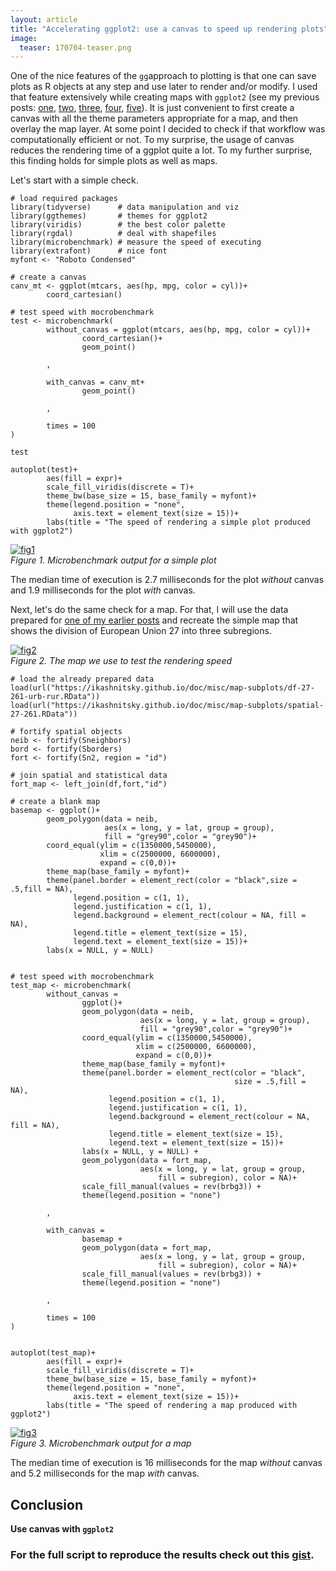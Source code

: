 ```yaml
---
layout: article
title: "Accelerating ggplot2: use a canvas to speed up rendering plots"
image:
  teaser: 170704-teaser.png
---
```


One of the nice features of the `gg`approach to plotting is that one can save plots as R objects at any step and use later to render and/or modify. I used that feature extensively while creating maps with `ggplot2` (see my previous posts: [one][one], [two][two], [three][three], [four][four], [five][five]). It is just convenient to first create a canvas with all the theme parameters appropriate for a map, and then overlay the map layer. At some point I decided to check if that workflow was computationally efficient or not. To my surprise, the usage of canvas reduces the rendering time of a ggplot quite a lot. To my further surprise, this finding holds for simple plots as well as maps.

Let's start with a simple check. 

```
# load required packages
library(tidyverse)      # data manipulation and viz
library(ggthemes)       # themes for ggplot2
library(viridis)        # the best color palette
library(rgdal)          # deal with shapefiles
library(microbenchmark) # measure the speed of executing
library(extrafont)      # nice font
myfont <- "Roboto Condensed"

# create a canvas 
canv_mt <- ggplot(mtcars, aes(hp, mpg, color = cyl))+
        coord_cartesian()

# test speed with mocrobenchmark
test <- microbenchmark(
        without_canvas = ggplot(mtcars, aes(hp, mpg, color = cyl))+
                coord_cartesian()+
                geom_point()
        
        ,
        
        with_canvas = canv_mt+
                geom_point()
       
        ,
        
        times = 100
)

test

autoplot(test)+
        aes(fill = expr)+
        scale_fill_viridis(discrete = T)+
        theme_bw(base_size = 15, base_family = myfont)+
        theme(legend.position = "none",
              axis.text = element_text(size = 15))+
        labs(title = "The speed of rendering a simple plot produced with ggplot2")
```

[![fig1][f1]][f1]  
*Figure 1. Microbenchmark output for a simple plot*

The median time of execution is 2.7 milliseconds for the plot *without* canvas and 1.9 milliseconds for the plot *with* canvas. 

Next, let's do the same check for a map. For that, I will use the data prepared for [one of my earlier posts][four] and recreate the simple map that shows the division of European Union 27 into three subregions. 

[![fig2][f2]][f2]  
*Figure 2. The map we use to test the rendering speed*

```
# load the already prepared data
load(url("https://ikashnitsky.github.io/doc/misc/map-subplots/df-27-261-urb-rur.RData"))
load(url("https://ikashnitsky.github.io/doc/misc/map-subplots/spatial-27-261.RData"))

# fortify spatial objects
neib <- fortify(Sneighbors)
bord <- fortify(Sborders)
fort <- fortify(Sn2, region = "id")

# join spatial and statistical data
fort_map <- left_join(df,fort,"id")

# create a blank map
basemap <- ggplot()+
        geom_polygon(data = neib,
                     aes(x = long, y = lat, group = group),
                     fill = "grey90",color = "grey90")+
        coord_equal(ylim = c(1350000,5450000), 
                    xlim = c(2500000, 6600000), 
                    expand = c(0,0))+
        theme_map(base_family = myfont)+
        theme(panel.border = element_rect(color = "black",size = .5,fill = NA),
              legend.position = c(1, 1),
              legend.justification = c(1, 1),
              legend.background = element_rect(colour = NA, fill = NA),
              legend.title = element_text(size = 15),
              legend.text = element_text(size = 15))+
        labs(x = NULL, y = NULL)


# test speed with mocrobenchmark
test_map <- microbenchmark(
        without_canvas = 
                ggplot()+
                geom_polygon(data = neib,
                             aes(x = long, y = lat, group = group),
                             fill = "grey90",color = "grey90")+
                coord_equal(ylim = c(1350000,5450000), 
                            xlim = c(2500000, 6600000), 
                            expand = c(0,0))+
                theme_map(base_family = myfont)+
                theme(panel.border = element_rect(color = "black",
                                                  size = .5,fill = NA),
                      legend.position = c(1, 1),
                      legend.justification = c(1, 1),
                      legend.background = element_rect(colour = NA, fill = NA),
                      legend.title = element_text(size = 15),
                      legend.text = element_text(size = 15))+
                labs(x = NULL, y = NULL) +
                geom_polygon(data = fort_map, 
                             aes(x = long, y = lat, group = group, 
                                 fill = subregion), color = NA)+
                scale_fill_manual(values = rev(brbg3)) +
                theme(legend.position = "none")
        
        ,
        
        with_canvas = 
                basemap +
                geom_polygon(data = fort_map, 
                             aes(x = long, y = lat, group = group, 
                                 fill = subregion), color = NA)+
                scale_fill_manual(values = rev(brbg3)) +
                theme(legend.position = "none")
        
        ,
        
        times = 100
)
      

autoplot(test_map)+
        aes(fill = expr)+
        scale_fill_viridis(discrete = T)+
        theme_bw(base_size = 15, base_family = myfont)+
        theme(legend.position = "none",
              axis.text = element_text(size = 15))+
        labs(title = "The speed of rendering a map produced with ggplot2")
```

[![fig3][f3]][f3]  
*Figure 3. Microbenchmark output for a map*

The median time of execution is 16 milliseconds for the map *without* canvas and 5.2 milliseconds for the map *with* canvas. 

## Conclusion
**Use canvas with `ggplot2`**

### For the full script to reproduce the results check out this [gist][gist].

[f1]: https://ikashnitsky.github.io/images/170704/fig-01-test-simple.png
[f2]: https://ikashnitsky.github.io/images/170704/fig-02-sub.png
[f3]: https://ikashnitsky.github.io/images/170704/fig-03-test-map.png

[one]: https://ikashnitsky.github.io/2017/denmark-nuts-reconstruction/
[two]: https://ikashnitsky.github.io/2017/map-hacking/
[three]: https://ikashnitsky.github.io/2017/align-six-maps/
[four]: https://ikashnitsky.github.io/2017/subplots-in-maps/
[five]: https://ikashnitsky.github.io/2017/colorcoded-map/
[gist]: https://gist.github.com/ikashnitsky/b9c5d0b838daa2338066dbaa3e035dcc

